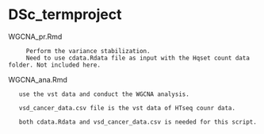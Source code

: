 # DSc_termproject

WGCNA_pr.Rmd

         Perform the variance stabilization.
         Need to use cdata.Rdata file as input with the Hqset count data folder. Not included here.




WGCNA_ana.Rmd

       use the vst data and conduct the WGCNA analysis.
       
       vsd_cancer_data.csv file is the vst data of HTseq counr data.
       
       both cdata.Rdata and vsd_cancer_data.csv is needed for this script.
